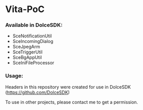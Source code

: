 # Vita-PoC

### Available in DolceSDK:

- SceNotificationUtil
- SceIncomingDialog
- SceJpegArm
- SceTriggerUtil
- SceBgAppUtil
- SceIniFileProcessor

### Usage:

Headers in this repository were created for use in DolceSDK (https://github.com/DolceSDK)

To use in other projects, please contact me to get a permission.
